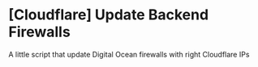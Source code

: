 # [Cloudflare] Update Backend Firewalls
A little script that update Digital Ocean firewalls with right Cloudflare IPs

